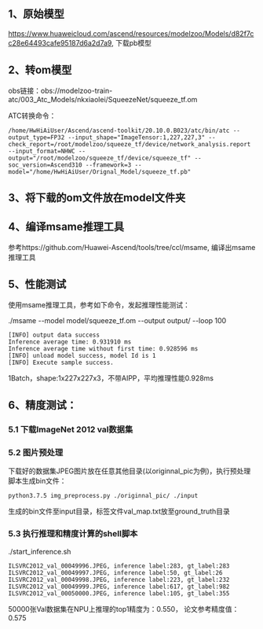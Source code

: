 ## 1、原始模型
https://www.huaweicloud.com/ascend/resources/modelzoo/Models/d82f7cc28e64493cafe95187d6a2d7a9, 下载pb模型

## 2、转om模型
obs链接：obs://modelzoo-train-atc/003_Atc_Models/nkxiaolei/SqueezeNet/squeeze_tf.om

ATC转换命令：
```
/home/HwHiAiUser/Ascend/ascend-toolkit/20.10.0.B023/atc/bin/atc --output_type=FP32 --input_shape="ImageTensor:1,227,227,3" --check_report=/root/modelzoo/squeeze_tf/device/network_analysis.report --input_format=NHWC --output="/root/modelzoo/squeeze_tf/device/squeeze_tf" --soc_version=Ascend310 --framework=3 --model="/home/HwHiAiUser/Orignal_Model/squeeze_tf.pb" 
```

## 3、将下载的om文件放在model文件夹

## 4、编译msame推理工具
参考https://github.com/Huawei-Ascend/tools/tree/ccl/msame, 编译出msame推理工具

## 5、性能测试
使用msame推理工具，参考如下命令，发起推理性能测试： 

./msame --model model/squeeze_tf.om --output output/ --loop 100
```
[INFO] output data success
Inference average time: 0.931910 ms
Inference average time without first time: 0.928596 ms
[INFO] unload model success, model Id is 1
[INFO] Execute sample success.
```
1Batch，shape:1x227x227x3，不带AIPP，平均推理性能0.928ms

## 6、精度测试：

### 5.1 下载ImageNet 2012 val数据集

### 5.2 图片预处理
下载好的数据集JPEG图片放在任意其他目录(以originnal_pic为例)，执行预处理脚本生成bin文件：
```
python3.7.5 img_preprocess.py ./originnal_pic/ ./input
```
生成的bin文件至input目录，标签文件val_map.txt放至ground_truth目录

### 5.3 执行推理和精度计算的shell脚本
./start_inference.sh
```
ILSVRC2012_val_00049996.JPEG, inference label:283, gt_label:283
ILSVRC2012_val_00049997.JPEG, inference label:50, gt_label:26
ILSVRC2012_val_00049998.JPEG, inference label:223, gt_label:232
ILSVRC2012_val_00049999.JPEG, inference label:617, gt_label:982
ILSVRC2012_val_00050000.JPEG, inference label:105, gt_label:355
```
50000张Val数据集在NPU上推理的top1精度为：0.550， 论文参考精度值：0.575